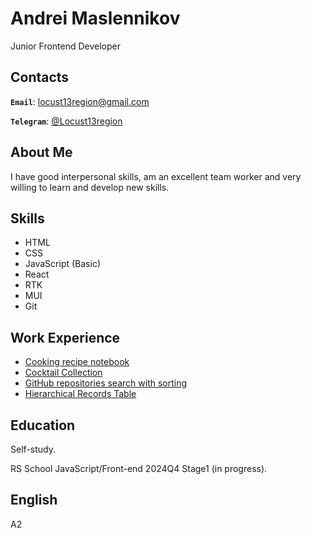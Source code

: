 # Andrei Maslennikov

Junior Frontend Developer

## Contacts

**`Email`**: locust13region@gmail.com

**`Telegram`**: [@Locust13region](https://t.me/Locust13region)

## About Me

I have good interpersonal skills, am an excellent team worker and very willing to learn and develop new skills.

## Skills

- HTML
- CSS
- JavaScript (Basic)
- React
- RTK
- MUI
- Git

## Work Experience

- [Cooking recipe notebook](https://locust13region.github.io/my-recipes/)
- [Cocktail Collection](https://locust13region.github.io/cocktaildb/)
- [GitHub repositories search with sorting](https://locust13region.github.io/northis/)
- [Hierarchical Records Table](https://locust13region.github.io/7winds/)

## Education

Self-study.

RS School JavaScript/Front-end 2024Q4 Stage1 (in progress).

## English

A2
